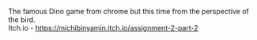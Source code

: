 The famous Dino game from chrome but this time from the perspective of the bird.     
Itch.io - https://michibinyamin.itch.io/assignment-2-part-2
